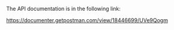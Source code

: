 The API documentation is in the following link:

https://documenter.getpostman.com/view/18446699/UVe9Qogm

